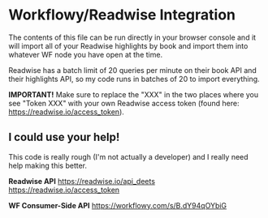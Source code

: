 # Workflowy/Readwise Integration

The contents of this file can be run directly in your browser console and it will import all of your Readwise highlights by book and import them into whatever WF node you have open at the time.

Readwise has a batch limit of 20 queries per minute on their book API and their highlights API, so my code runs in batches of 20 to import everything.

**IMPORTANT!** Make sure to replace the "XXX" in the two places where you see "Token XXX" with your own Readwise access token (found here: https://readwise.io/access_token).

## I could use your help!

This code is really rough (I'm not actually a developer) and I really need help making this better. 

**Readwise API** 
https://readwise.io/api_deets
https://readwise.io/access_token 

**WF Consumer-Side API** 
https://workflowy.com/s/B.dY94qOYbiG 
